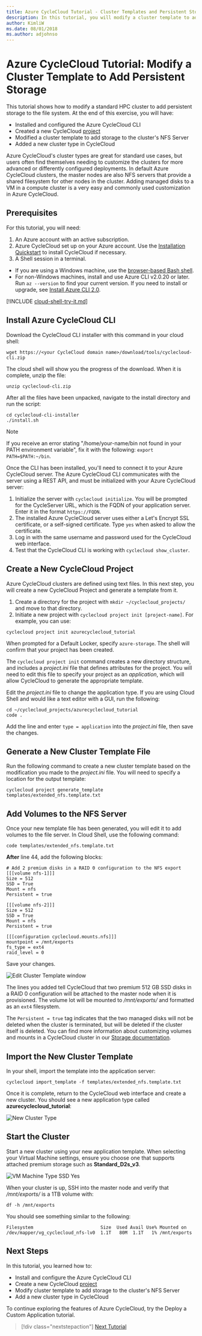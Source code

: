 ```yaml
---
title: Azure CycleCloud Tutorial - Cluster Templates and Persistent Storage | Microsoft Docs
description: In this tutorial, you will modify a cluster template to add storage to the cluster's NFS server.
author: KimliW
ms.date: 08/01/2018
ms.author: adjohnso
---
```


# Azure CycleCloud Tutorial: Modify a Cluster Template to Add Persistent Storage

This tutorial shows how to modify a standard HPC cluster to add persistent storage to the file system. At the end of this exercise, you will have:

* Installed and configured the Azure CycleCloud CLI
* Created a new CycleCloud [project](../projects.md)
* Modified a cluster template to add storage to the cluster's NFS Server
* Added a new cluster type in CycleCloud

Azure CycleCloud's cluster types are great for standard use cases, but users often find themselves needing to customize the clusters for more advanced or differently configured deployments. In default Azure CycleCloud clusters, the master nodes are also NFS servers that provide a shared filesystem for other nodes in the cluster. Adding managed disks to a VM in a compute cluster is a very easy and commonly used customization in Azure CycleCloud.

## Prerequisites

For this tutorial, you will need:

1. An Azure account with an active subscription.
2. Azure CycleCloud set up on your Azure account. Use the [Installation Quickstart](../quickstart-install-cyclecloud.md) to install CycleCloud if necessary.
3. A Shell session in a terminal.
  * If you are using a Windows machine, use the [browser-based Bash shell](https://shell.azure.com).
  * For non-Windows machines, install and use Azure CLI v2.0.20 or later. Run `az --version` to find your current version. If you need to install or upgrade, see [Install Azure CLI 2.0](/cli/azure/install-azure-cli).

[!INCLUDE [cloud-shell-try-it.md](~/includes/cloud-shell-try-it.md)]

## Install Azure CycleCloud CLI

Download the CycleCloud CLI installer with this command in your cloud shell:

```azurecli-interactive
wget https://<your CycleCloud domain name>/download/tools/cyclecloud-cli.zip
```

The cloud shell will show you the progress of the download. When it is complete, unzip the file:

```azurecli-interactive
unzip cyclecloud-cli.zip
```

After all the files have been unpacked, navigate to the install directory and run the script:

```azurecli-interactive
cd cyclecloud-cli-installer
./install.sh
```

> [!NOTE]
> If you receive an error stating "/home/your-name/bin not found in your PATH environment variable", fix it with the following: `export PATH=$PATH:~/bin`.

Once the CLI has been installed, you'll need to connect it to your Azure CycleCloud server. The Azure CycleCloud CLI communicates with the server using a REST API, and must be initialized with your Azure CycleCloud server:

1. Initialize the server with `cyclecloud initialize`. You will be prompted for the CycleServer URL, which is the FQDN of your application server. Enter it in the format `https://FQDN`.
2. The installed Azure CycleCloud server uses either a Let's Encrypt SSL certificate, or a self-signed certificate. Type `yes` when asked to allow the certificate.
3. Log in with the same username and password used for the CycleCloud web interface.
4. Test that the CycleCloud CLI is working with `cyclecloud show_cluster`.

## Create a New CycleCloud Project

Azure CycleCloud clusters are defined using text files. In this next step, you will create a new CycleCloud Project and generate a template from it.

1. Create a directory for the project with `mkdir ~/cyclecloud_projects/` and move to that directory.
2. Initiate a new project with `cyclecloud project init [project-name]`. For example, you can use:

```azurecli-interactive
cyclecloud project init azurecyclecloud_tutorial
```

When prompted for a Default Locker, specify `azure-storage`. The shell will confirm that your project has been created.

The `cyclecloud project init` command creates a new directory structure, and includes a _project.ini_ file that defines attributes for the project. You will need to edit this file to specify your project as an *application*, which will allow CycleCloud to generate the appropriate template.

Edit the _project.ini_ file to change the application type. If you are using Cloud Shell and would like a text editor with a GUI, run the following:

```azurecli-interactive
cd ~/cyclecloud_projects/azurecyclecloud_tutorial
code .
```

Add the line and enter `type = application` into the _project.ini_ file, then save the changes.

## Generate a New Cluster Template File

Run the following command to create a new cluster template based on the modification you made to the _project.ini_ file. You will need to specify a location for the output template:

```azurecli-interactive
cyclecloud project generate_template templates/extended_nfs.template.txt
```

## Add Volumes to the NFS Server

Once your new template file has been generated, you will edit it to add volumes to the file server. In Cloud Shell, use the following command:

```azurecli-interactive
code templates/extended_nfs.template.txt
```

**After** line 44, add the following blocks:

```
# Add 2 premium disks in a RAID 0 configuration to the NFS export
[[[volume nfs-1]]]
Size = 512
SSD = True
Mount = nfs
Persistent = true

[[[volume nfs-2]]]
Size = 512
SSD = True
Mount = nfs
Persistent = true

[[[configuration cyclecloud.mounts.nfs]]]
mountpoint = /mnt/exports
fs_type = ext4
raid_level = 0
```

Save your changes.

![Edit Cluster Template window](../images/edit-cluster-template.png)

The lines you added tell CycleCloud that two premium 512 GB SSD disks in a RAID 0 configuration will be attached to the master node when it is provisioned. The volume lot will be mounted to _/mnt/exports/_ and formatted as an `ext4` filesystem.

The `Persistent = true` tag indicates that the two managed disks will not be deleted when the cluster is terminated, but will be deleted if the cluster itself is deleted. You can find more information about customizing volumes and mounts in a CycleCloud cluster in our [Storage documentation](../attach-storage.md).

## Import the New Cluster Template

In your shell, import the template into the application server:

```azurecli-interactive
cyclecloud import_template -f templates/extended_nfs.template.txt
```

Once it is complete, return to the CycleCloud web interface and create a new cluster. You should see a new application type called **azurecyclecloud_tutorial**:

![New Cluster Type](../images/new-cluster-type.png)

## Start the Cluster

Start a new cluster using your new application template. When selecting your Virtual Machine settings, ensure you choose one that supports attached premium storage such as **Standard_D2s_v3**.

![VM Machine Type SSD Yes](../images/SSD-VM.png)

When your cluster is up, SSH into the master node and verify that _/mnt/exports/_ is a 1TB volume with:

```azurecli-interactive
df -h /mnt/exports
```

You should see something similar to the following:

``` output
Filesystem                         Size  Used Avail Use% Mounted on
/dev/mapper/vg_cyclecloud_nfs-lv0  1.1T   80M  1.1T   1% /mnt/exports
```

## Next Steps

In this tutorial, you learned how to:

* Install and configure the Azure CycleCloud CLI
* Create a new CycleCloud [project](~/projects.md)
* Modify cluster template to add storage to the cluster's NFS Server
* Add a new cluster type in CycleCloud

To continue exploring the features of Azure CycleCloud, try the Deploy a Custom Application tutorial.

> [!div class="nextstepaction"]
> [Next Tutorial](../tutorials/deploy-custom-application.md)
